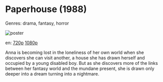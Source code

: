 # Paperhouse (1988)

Genres: drama, fantasy, horror

![poster](http://image.tmdb.org/t/p/w500/oBMWThoPjXHDK0L7AqrpTZxzJzj.jpg)

en:
  [720p](magnet:?xt=urn:btih:BC90AAC697024EFE61B5A3D3D317E0B7633C4978&tr=udp://glotorrents.pw:6969/announce&tr=udp://tracker.opentrackr.org:1337/announce&tr=udp://torrent.gresille.org:80/announce&tr=udp://tracker.openbittorrent.com:80&tr=udp://tracker.coppersurfer.tk:6969&tr=udp://tracker.leechers-paradise.org:6969&tr=udp://p4p.arenabg.ch:1337&tr=udp://tracker.internetwarriors.net:1337)
  [1080p](magnet:?xt=urn:btih:D912BE0F5B61A5FB3FC6ADE67ECFF6C04D00558F&tr=udp://glotorrents.pw:6969/announce&tr=udp://tracker.opentrackr.org:1337/announce&tr=udp://torrent.gresille.org:80/announce&tr=udp://tracker.openbittorrent.com:80&tr=udp://tracker.coppersurfer.tk:6969&tr=udp://tracker.leechers-paradise.org:6969&tr=udp://p4p.arenabg.ch:1337&tr=udp://tracker.internetwarriors.net:1337)
  


Anna is becoming lost in the loneliness of her own world when she discovers she can visit another, a house she has drawn herself and occupied by a young disabled boy. But as she discovers more of the links between her fantasy world and the mundane present, she is drawn only deeper into a dream turning into a nightmare.